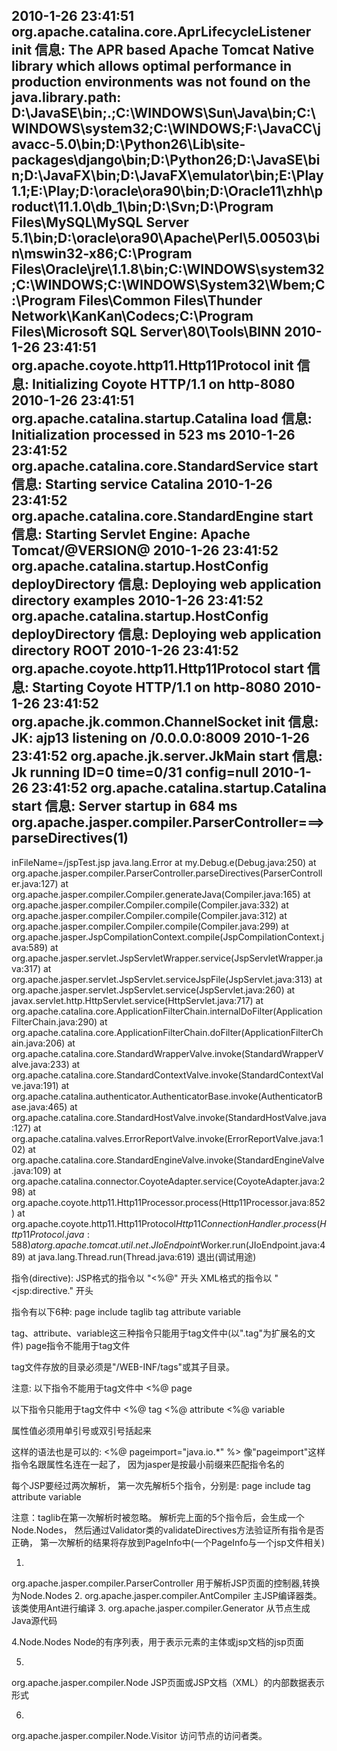 2010-1-26 23:41:51 org.apache.catalina.core.AprLifecycleListener init
信息: The APR based Apache Tomcat Native library which allows optimal performance in production environments was not found on the java.library.path: D:\JavaSE\bin;.;C:\WINDOWS\Sun\Java\bin;C:\WINDOWS\system32;C:\WINDOWS;F:\JavaCC\javacc-5.0\bin;D:\Python26\Lib\site-packages\django\bin;D:\Python26;D:\JavaSE\bin;D:\JavaFX\bin;D:\JavaFX\emulator\bin;E:\Play1.1;E:\Play;D:\oracle\ora90\bin;D:\Oracle11\zhh\product\11.1.0\db_1\bin;D:\Svn;D:\Program Files\MySQL\MySQL Server 5.1\bin;D:\oracle\ora90\Apache\Perl\5.00503\bin\mswin32-x86;C:\Program Files\Oracle\jre\1.1.8\bin;C:\WINDOWS\system32;C:\WINDOWS;C:\WINDOWS\System32\Wbem;C:\Program Files\Common Files\Thunder Network\KanKan\Codecs;C:\Program Files\Microsoft SQL Server\80\Tools\BINN
2010-1-26 23:41:51 org.apache.coyote.http11.Http11Protocol init
信息: Initializing Coyote HTTP/1.1 on http-8080
2010-1-26 23:41:51 org.apache.catalina.startup.Catalina load
信息: Initialization processed in 523 ms
2010-1-26 23:41:52 org.apache.catalina.core.StandardService start
信息: Starting service Catalina
2010-1-26 23:41:52 org.apache.catalina.core.StandardEngine start
信息: Starting Servlet Engine: Apache Tomcat/@VERSION@
2010-1-26 23:41:52 org.apache.catalina.startup.HostConfig deployDirectory
信息: Deploying web application directory examples
2010-1-26 23:41:52 org.apache.catalina.startup.HostConfig deployDirectory
信息: Deploying web application directory ROOT
2010-1-26 23:41:52 org.apache.coyote.http11.Http11Protocol start
信息: Starting Coyote HTTP/1.1 on http-8080
2010-1-26 23:41:52 org.apache.jk.common.ChannelSocket init
信息: JK: ajp13 listening on /0.0.0.0:8009
2010-1-26 23:41:52 org.apache.jk.server.JkMain start
信息: Jk running ID=0 time=0/31  config=null
2010-1-26 23:41:52 org.apache.catalina.startup.Catalina start
信息: Server startup in 684 ms
org.apache.jasper.compiler.ParserController===>parseDirectives(1)
-----------------------------------------------------------
inFileName=/jspTest.jsp
java.lang.Error
	at my.Debug.e(Debug.java:250)
	at org.apache.jasper.compiler.ParserController.parseDirectives(ParserController.java:127)
	at org.apache.jasper.compiler.Compiler.generateJava(Compiler.java:165)
	at org.apache.jasper.compiler.Compiler.compile(Compiler.java:332)
	at org.apache.jasper.compiler.Compiler.compile(Compiler.java:312)
	at org.apache.jasper.compiler.Compiler.compile(Compiler.java:299)
	at org.apache.jasper.JspCompilationContext.compile(JspCompilationContext.java:589)
	at org.apache.jasper.servlet.JspServletWrapper.service(JspServletWrapper.java:317)
	at org.apache.jasper.servlet.JspServlet.serviceJspFile(JspServlet.java:313)
	at org.apache.jasper.servlet.JspServlet.service(JspServlet.java:260)
	at javax.servlet.http.HttpServlet.service(HttpServlet.java:717)
	at org.apache.catalina.core.ApplicationFilterChain.internalDoFilter(ApplicationFilterChain.java:290)
	at org.apache.catalina.core.ApplicationFilterChain.doFilter(ApplicationFilterChain.java:206)
	at org.apache.catalina.core.StandardWrapperValve.invoke(StandardWrapperValve.java:233)
	at org.apache.catalina.core.StandardContextValve.invoke(StandardContextValve.java:191)
	at org.apache.catalina.authenticator.AuthenticatorBase.invoke(AuthenticatorBase.java:465)
	at org.apache.catalina.core.StandardHostValve.invoke(StandardHostValve.java:127)
	at org.apache.catalina.valves.ErrorReportValve.invoke(ErrorReportValve.java:102)
	at org.apache.catalina.core.StandardEngineValve.invoke(StandardEngineValve.java:109)
	at org.apache.catalina.connector.CoyoteAdapter.service(CoyoteAdapter.java:298)
	at org.apache.coyote.http11.Http11Processor.process(Http11Processor.java:852)
	at org.apache.coyote.http11.Http11Protocol$Http11ConnectionHandler.process(Http11Protocol.java:588)
	at org.apache.tomcat.util.net.JIoEndpoint$Worker.run(JIoEndpoint.java:489)
	at java.lang.Thread.run(Thread.java:619)
退出(调试用途)


指令(directive):
JSP格式的指令以 "<%@" 开头
XML格式的指令以 "<jsp:directive." 开头

指令有以下6种:
page
include
taglib
tag
attribute
variable

tag、attribute、variable这三种指令只能用于tag文件中(以".tag"为扩展名的文件)
page指令不能用于tag文件

tag文件存放的目录必须是"/WEB-INF/tags"或其子目录。

注意:
以下指令不能用于tag文件中
<%@ page

以下指令只能用于tag文件中
<%@ tag
<%@ attribute
<%@ variable

属性值必须用单引号或双引号括起来

这样的语法也是可以的:
<%@ pageimport="java.io.*" %>
像"pageimport"这样指令名跟属性名连在一起了，
因为jasper是按最小前缀来匹配指令名的



每个JSP要经过两次解析，
第一次先解析5个指令，分别是:
page
include
tag
attribute
variable

注意：taglib在第一次解析时被忽略。
解析完上面的5个指令后，会生成一个Node.Nodes，
然后通过Validator类的validateDirectives方法验证所有指令是否正确，
第一次解析的结果将存放到PageInfo中(一个PageInfo与一个jsp文件相关)

1.
org.apache.jasper.compiler.ParserController
用于解析JSP页面的控制器,转换为Node.Nodes
2.
org.apache.jasper.compiler.AntCompiler
    主JSP编译器类。该类使用Ant进行编译
3. 
org.apache.jasper.compiler.Generator
从节点生成Java源代码

4.Node.Nodes
Node的有序列表，用于表示元素的主体或jsp文档的jsp页面

5.
org.apache.jasper.compiler.Node
JSP页面或JSP文档（XML）的内部数据表示形式

6.
org.apache.jasper.compiler.Node.Visitor
访问节点的访问者类。

